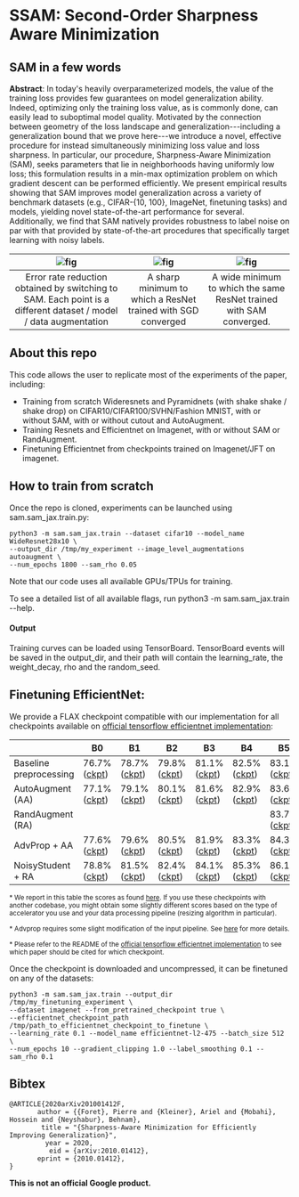 # SSAM: Second-Order Sharpness Aware Minimization



## SAM in a few words

**Abstract**: In today's heavily overparameterized models, the value of the training loss provides few guarantees on model generalization ability. Indeed, optimizing only the training loss value, as is commonly done, can easily lead to suboptimal model quality. Motivated by the connection between geometry of the loss landscape and generalization---including a generalization bound that we prove here---we introduce a novel, effective procedure for instead simultaneously minimizing loss value and loss sharpness. In particular, our procedure, Sharpness-Aware Minimization (SAM), seeks parameters that lie in neighborhoods having uniformly low loss; this formulation results in a min-max optimization problem on which gradient descent can be performed efficiently. We present empirical results showing that SAM improves model generalization across a variety of benchmark datasets (e.g., CIFAR-{10, 100}, ImageNet, finetuning tasks) and models, yielding novel state-of-the-art performance for several. Additionally, we find that SAM natively provides robustness to label noise on par with that provided by state-of-the-art procedures that specifically target learning with noisy labels.


|      ![fig](figures/summary_plot.png)    |  ![fig](figures/no_sam.png)   |  ![fig](figures/sam_wide.png)     |
|:--------------:|:----------:|:----------------------:|
| Error rate reduction obtained by switching to SAM. Each point is a different dataset / model / data augmentation | A sharp minimum to which a ResNet trained with SGD converged | A wide minimum to which the same ResNet trained with SAM converged. |



## About this repo

This code allows the user to replicate most of the experiments of the paper, including:

 * Training from scratch Wideresnets and Pyramidnets (with shake shake / shake drop) on CIFAR10/CIFAR100/SVHN/Fashion MNIST, with or without SAM, with or without cutout and AutoAugment.
 * Training Resnets and Efficientnet on Imagenet, with or without SAM or RandAugment.
 * Finetuning Efficientnet from checkpoints trained on Imagenet/JFT on imagenet.


## How to train from scratch

Once the repo is cloned, experiments can be launched using sam.sam_jax.train.py:

```
python3 -m sam.sam_jax.train --dataset cifar10 --model_name WideResnet28x10 \
--output_dir /tmp/my_experiment --image_level_augmentations autoaugment \
--num_epochs 1800 --sam_rho 0.05
```

Note that our code uses all available GPUs/TPUs for training.

To see a detailed list of all available flags, run python3 -m sam.sam_jax.train --help.

#### Output

Training curves can be loaded using TensorBoard. TensorBoard events will be
saved in the output_dir, and their path will contain the learning_rate,
the weight_decay, rho and the random_seed.

## Finetuning EfficientNet:

We provide a FLAX checkpoint compatible with our implementation for all checkpoints
available on [official tensorflow efficientnet implementation](https://github.com/tensorflow/tpu/tree/master/models/official/efficientnet):

|               |   B0    |  B1   |  B2    |  B3   |  B4   |  B5    | B6 | B7 | B8 |  L2 |
|----------     |--------  | ------| ------|------ |------ |------ | --- | --- | --- | --- |
| Baseline preprocessing |  76.7% ([ckpt](https://storage.googleapis.com/gresearch/sam/efficientnet_checkpoints/ckpts/efficientnet-b0/checkpoint.tar.gz))   | 78.7% ([ckpt](https://storage.googleapis.com/gresearch/sam/efficientnet_checkpoints/ckpts/efficientnet-b1/checkpoint.tar.gz))  | 79.8% ([ckpt](https://storage.googleapis.com/gresearch/sam/efficientnet_checkpoints/ckpts/efficientnet-b2/checkpoint.tar.gz)) | 81.1% ([ckpt](https://storage.googleapis.com/gresearch/sam/efficientnet_checkpoints/ckpts/efficientnet-b3/checkpoint.tar.gz)) | 82.5% ([ckpt](https://storage.googleapis.com/gresearch/sam/efficientnet_checkpoints/ckpts/efficientnet-b4/checkpoint.tar.gz)) | 83.1% ([ckpt](https://storage.googleapis.com/gresearch/sam/efficientnet_checkpoints/ckpts/efficientnet-b5/checkpoint.tar.gz)) | | || | |
| AutoAugment (AA) |  77.1% ([ckpt](https://storage.googleapis.com/gresearch/sam/efficientnet_checkpoints/ckptsaug/efficientnet-b0/checkpoint.tar.gz))   | 79.1% ([ckpt](https://storage.googleapis.com/gresearch/sam/efficientnet_checkpoints/ckptsaug/efficientnet-b1/checkpoint.tar.gz))  | 80.1% ([ckpt](https://storage.googleapis.com/gresearch/sam/efficientnet_checkpoints/ckptsaug/efficientnet-b2/checkpoint.tar.gz)) | 81.6% ([ckpt](https://storage.googleapis.com/gresearch/sam/efficientnet_checkpoints/ckptsaug/efficientnet-b3/checkpoint.tar.gz)) | 82.9% ([ckpt](https://storage.googleapis.com/gresearch/sam/efficientnet_checkpoints/ckptsaug/efficientnet-b4/checkpoint.tar.gz)) | 83.6% ([ckpt](https://storage.googleapis.com/gresearch/sam/efficientnet_checkpoints/ckptsaug/efficientnet-b5/checkpoint.tar.gz)) |  84.0% ([ckpt](https://storage.googleapis.com/gresearch/sam/efficientnet_checkpoints/ckptsaug/efficientnet-b6/checkpoint.tar.gz)) | 84.3% ([ckpt](https://storage.googleapis.com/gresearch/sam/efficientnet_checkpoints/ckptsaug/efficientnet-b7/checkpoint.tar.gz))  || |
| RandAugment (RA) |  |  |  |  |  | 83.7%  ([ckpt](https://storage.googleapis.com/gresearch/sam/efficientnet_checkpoints/randaug/efficientnet-b5-randaug/checkpoint.tar.gz)) |  | 84.7%  ([ckpt](https://storage.googleapis.com/gresearch/sam/efficientnet_checkpoints/randaug/efficientnet-b7-randaug/checkpoint.tar.gz)) |  | |
| AdvProp + AA | 77.6% ([ckpt](https://storage.googleapis.com/gresearch/sam/efficientnet_checkpoints/advprop/efficientnet-b0/checkpoint.tar.gz)) | 79.6% ([ckpt](https://storage.googleapis.com/gresearch/sam/efficientnet_checkpoints/advprop/efficientnet-b1/checkpoint.tar.gz))  | 80.5% ([ckpt](https://storage.googleapis.com/gresearch/sam/efficientnet_checkpoints/advprop/efficientnet-b2/checkpoint.tar.gz)) | 81.9% ([ckpt](https://storage.googleapis.com/gresearch/sam/efficientnet_checkpoints/advprop/efficientnet-b3/checkpoint.tar.gz)) | 83.3% ([ckpt](https://storage.googleapis.com/gresearch/sam/efficientnet_checkpoints/advprop/efficientnet-b4/checkpoint.tar.gz)) | 84.3% ([ckpt](https://storage.googleapis.com/gresearch/sam/efficientnet_checkpoints/advprop/efficientnet-b5/checkpoint.tar.gz)) | 84.8% ([ckpt](https://storage.googleapis.com/gresearch/sam/efficientnet_checkpoints/advprop/efficientnet-b6/checkpoint.tar.gz)) | 85.2% ([ckpt](https://storage.googleapis.com/gresearch/sam/efficientnet_checkpoints/advprop/efficientnet-b7/checkpoint.tar.gz)) | 85.5% ([ckpt](https://storage.googleapis.com/gresearch/sam/efficientnet_checkpoints/advprop/efficientnet-b8/checkpoint.tar.gz))|| |
| NoisyStudent + RA | 78.8% ([ckpt](https://storage.googleapis.com/gresearch/sam/efficientnet_checkpoints/noisystudent/efficientnet-b0/checkpoint.tar.gz)) | 81.5% ([ckpt](https://storage.googleapis.com/gresearch/sam/efficientnet_checkpoints/noisystudent/efficientnet-b1/checkpoint.tar.gz)) | 82.4% ([ckpt](https://storage.googleapis.com/gresearch/sam/efficientnet_checkpoints/noisystudent/efficientnet-b2/checkpoint.tar.gz)) | 84.1% ([ckpt](https://storage.googleapis.com/gresearch/sam/efficientnet_checkpoints/noisystudent/efficientnet-b3/checkpoint.tar.gz)) | 85.3% ([ckpt](https://storage.googleapis.com/gresearch/sam/efficientnet_checkpoints/noisystudent/efficientnet-b4/checkpoint.tar.gz)) | 86.1% ([ckpt](https://storage.googleapis.com/gresearch/sam/efficientnet_checkpoints/noisystudent/efficientnet-b5/checkpoint.tar.gz)) | 86.4% ([ckpt](https://storage.googleapis.com/gresearch/sam/efficientnet_checkpoints/noisystudent/efficientnet-b6/checkpoint.tar.gz)) | 86.9% ([ckpt](https://storage.googleapis.com/gresearch/sam/efficientnet_checkpoints/noisystudent/efficientnet-b7/checkpoint.tar.gz)) | - |88.4% ([ckpt](https://storage.googleapis.com/gresearch/sam/efficientnet_checkpoints/noisystudent/efficientnet-l2/checkpoint.tar.gz)) |

<sup>* We report in this table the scores as found [here](https://github.com/tensorflow/tpu/tree/master/models/official/efficientnet). If you use these checkpoints with another codebase, you might obtain some slightly different scores based on the type of accelerator you use and your data processing pipeline (resizing algorithm in particular).</sup>

<sup>* Advprop requires some slight modification of the input pipeline. See [here](https://github.com/tensorflow/tpu/tree/master/models/official/efficientnet) for more details. </sup>

<sup>* Please refer to the README of the [official tensorflow efficientnet implementation](https://github.com/tensorflow/tpu/tree/master/models/official/efficientnet) to see which paper should be cited for which checkpoint.</sup>

Once the checkpoint is downloaded and uncompressed, it can be finetuned on any of the datasets:

```
python3 -m sam.sam_jax.train --output_dir /tmp/my_finetuning_experiment \
--dataset imagenet --from_pretrained_checkpoint true \
--efficientnet_checkpoint_path /tmp/path_to_efficientnet_checkpoint_to_finetune \
--learning_rate 0.1 --model_name efficientnet-l2-475 --batch_size 512 \
--num_epochs 10 --gradient_clipping 1.0 --label_smoothing 0.1 --sam_rho 0.1
```


## Bibtex

```
@ARTICLE{2020arXiv201001412F,
       author = {{Foret}, Pierre and {Kleiner}, Ariel and {Mobahi}, Hossein and {Neyshabur}, Behnam},
        title = "{Sharpness-Aware Minimization for Efficiently Improving Generalization}",
         year = 2020,
          eid = {arXiv:2010.01412},
       eprint = {2010.01412},
}
```

**This is not an official Google product.**
